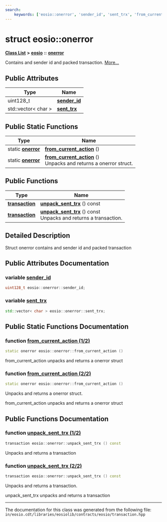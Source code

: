 ```yaml
---
search:
    keywords: ['eosio::onerror', 'sender_id', 'sent_trx', 'from_current_action', 'from_current_action', 'unpack_sent_trx', 'unpack_sent_trx']
---
```


# struct eosio::onerror

[**Class List**](annotated.md) **>** [**eosio**](namespaceeosio.md) **::** [**onerror**](structeosio_1_1onerror.md)


Contains and sender id and packed transaction. [More...](#detailed-description)
## Public Attributes

|Type|Name|
|-----|-----|
|uint128\_t|[**sender\_id**](group__transaction_gae6686bc621795ad87f257d0be72f345c.md#gae6686bc621795ad87f257d0be72f345c)|
|std::vector< char >|[**sent\_trx**](group__transaction_ga47c98c3801ccb54d4dc964c7d5c86ba1.md#ga47c98c3801ccb54d4dc964c7d5c86ba1)|


## Public Static Functions

|Type|Name|
|-----|-----|
|static **[onerror](structeosio_1_1onerror.md)**|[**from\_current\_action**](group__transaction_gabdf7bc0ef45beae2daf8cf3f08a7cd42.md#gabdf7bc0ef45beae2daf8cf3f08a7cd42) () |
|static **[onerror](structeosio_1_1onerror.md)**|[**from\_current\_action**](structeosio_1_1onerror_gabdf7bc0ef45beae2daf8cf3f08a7cd42_.md#gabdf7bc0ef45beae2daf8cf3f08a7cd42) () <br>Unpacks and returns a onerror struct. |


## Public Functions

|Type|Name|
|-----|-----|
|**[transaction](classeosio_1_1transaction.md)**|[**unpack\_sent\_trx**](structeosio_1_1onerror_a8fe8368f7a3213b5ab0a93407f41cd66.md#1a8fe8368f7a3213b5ab0a93407f41cd66) () const |
|**[transaction](classeosio_1_1transaction.md)**|[**unpack\_sent\_trx**](group__transaction_ga8fe8368f7a3213b5ab0a93407f41cd66.md#ga8fe8368f7a3213b5ab0a93407f41cd66) () const <br>Unpacks and returns a transaction. |


## Detailed Description

Struct onerror contains and sender id and packed transaction 
## Public Attributes Documentation

### variable <a id="gae6686bc621795ad87f257d0be72f345c" href="#gae6686bc621795ad87f257d0be72f345c">sender\_id</a>

```cpp
uint128_t eosio::onerror::sender_id;
```



### variable <a id="ga47c98c3801ccb54d4dc964c7d5c86ba1" href="#ga47c98c3801ccb54d4dc964c7d5c86ba1">sent\_trx</a>

```cpp
std::vector< char > eosio::onerror::sent_trx;
```



## Public Static Functions Documentation

### function <a id="gabdf7bc0ef45beae2daf8cf3f08a7cd42" href="#gabdf7bc0ef45beae2daf8cf3f08a7cd42">from\_current\_action (1/2)</a>

```cpp
static onerror eosio::onerror::from_current_action ()
```


from\_current\_action unpacks and returns a onerror struct 

### function <a id="gabdf7bc0ef45beae2daf8cf3f08a7cd42" href="#gabdf7bc0ef45beae2daf8cf3f08a7cd42">from\_current\_action (2/2)</a>

```cpp
static onerror eosio::onerror::from_current_action ()
```

Unpacks and returns a onerror struct. 

from\_current\_action unpacks and returns a onerror struct 

## Public Functions Documentation

### function <a id="1a8fe8368f7a3213b5ab0a93407f41cd66" href="#1a8fe8368f7a3213b5ab0a93407f41cd66">unpack\_sent\_trx (1/2)</a>

```cpp
transaction eosio::onerror::unpack_sent_trx () const
```


Unpacks and returns a transaction 

### function <a id="ga8fe8368f7a3213b5ab0a93407f41cd66" href="#ga8fe8368f7a3213b5ab0a93407f41cd66">unpack\_sent\_trx (2/2)</a>

```cpp
transaction eosio::onerror::unpack_sent_trx () const
```

Unpacks and returns a transaction. 

unpack\_sent\_trx unpacks and returns a transaction 



----------------------------------------
The documentation for this class was generated from the following file: `in/eosio.cdt/libraries/eosiolib/contracts/eosio/transaction.hpp`
